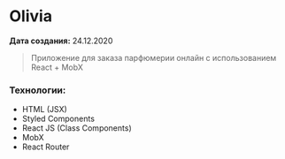 # Olivia

**Дата создания:** 24.12.2020

> Приложение для заказа парфюмерии онлайн с использованием React + MobX

### Технологии:

- HTML (JSX)
- Styled Components
- React JS (Class Components)
- MobX
- React Router

